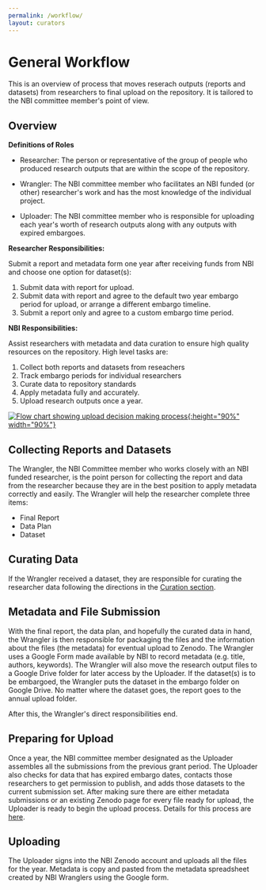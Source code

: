 ```yaml
---
permalink: /workflow/
layout: curators
---
```


# General Workflow
This is an overview of process that moves reserach outputs (reports and datasets) from researchers to final upload on the repository. It is tailored to the NBI committee member's point of view.

## Overview

**Definitions of Roles**

- Researcher: The person or representative of the group of people who produced research outputs that are within the scope of the repository.

- Wrangler: The NBI committee member who facilitates an NBI funded (or other) researcher's work and has the most knowledge of the individual project.

- Uploader: The NBI committee member who is responsible for uploading each year's worth of research outputs along with any outputs with expired embargoes.

**Researcher Responsibilities:**

Submit a report and metadata form one year after receiving funds from NBI and choose one option for dataset(s):
1. Submit data with report for upload.
2. Submit data with report and agree to the default two year embargo period for upload, or arrange a different embargo timeline.
3. Submit a report only and agree to a custom embargo time period.

**NBI Responsibilities:**

Assist researchers with metadata and data curation to ensure high quality resources on the repository.  High level tasks are:
1. Collect both reports and datasets from reseachers
2. Track embargo periods for individual researchers
3. Curate data to repository standards
4. Apply metadata fully and accurately.
5. Upload research outputs once a year.


<a href="https://raw.githubusercontent.com/nantucketbiodiversity/NBIdigitalrepo/master/docs/assets/images/workflow.jpeg">![Flow chart showing upload decision making process](https://raw.githubusercontent.com/nantucketbiodiversity/NBIdigitalrepo/master/docs/assets/images/workflow.jpeg "Flowchart showing workflow moving a research output from researcher to upload"){:height="90%" width="90%"}
</a>

## Collecting Reports and Datasets

The Wrangler, the NBI Committee member who works closely with an NBI funded researcher, is the point person for collecting the report and data from the researcher because they are in the best position to apply metadata correctly and easily.  The Wrangler will help the researcher complete three items:

- Final Report
- Data Plan
- Dataset

## Curating Data

If the Wrangler received a dataset, they are responsible for curating the researcher data following the directions in the <a href="{{site.baseurl}}/curation/">Curation section</a>.


## Metadata and File Submission

With the final report, the data plan, and hopefully the curated data in hand, the Wrangler is then responsible for packaging the files and the information about the files (the metadata) for eventual upload to Zenodo. The Wrangler uses a Google Form made available by NBI to record metadata (e.g. title, authors, keywords).  The Wrangler will also move the research output files to a Google Drive folder for later access by the Uploader. If the dataset(s) is to be embargoed, the Wrangler puts the dataset in the embargo folder on Google Drive.  No matter where the dataset goes, the report goes to the annual upload folder.

After this, the Wrangler's direct responsibilities end.

## Preparing for Upload

Once a year, the NBI committee member designated as the Uploader assembles all the submissions from the previous grant period.  The Uploader also checks for data that has expired embargo dates, contacts those researchers to get permission to publish, and adds those datasets to the current submission set.  After making sure there are either metadata submissions or an existing Zenodo page for every file ready for upload, the Uploader is ready to begin the upload process.  Details for this process are <a href="{{site.baseurl}}/upload">here</a>.

## Uploading

The Uploader signs into the NBI Zenodo account and uploads all the files for the year.  Metadata is copy and pasted from the metadata spreadsheet created by NBI Wranglers using the Google form.
